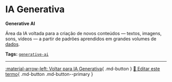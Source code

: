 # IA Generativa

**Generative AI**

Área da IA voltada para a criação de novos conteúdos — textos, imagens, sons, vídeos — a partir de padrões aprendidos em grandes volumes de [dados](../conceitos-fundamentais/dados.md).


**Tags:** [`generative-ai`](../tags.md#generative-ai)

---

[:material-arrow-left: Voltar para IA Generativa](index.md){ .md-button }
[📝 Editar este termo](https://github.com/seu-usuario/glossario-ia/edit/main/glossario.yaml){ .md-button .md-button--primary }
